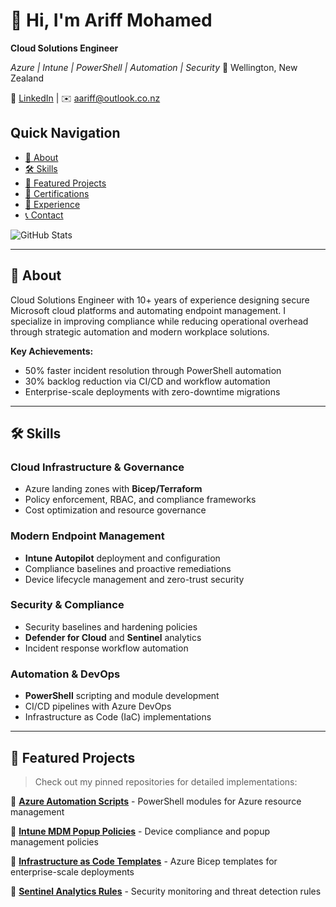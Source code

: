 # 👋 Hi, I'm Ariff Mohamed
**Cloud Solutions Engineer**
  
*Azure | Intune | PowerShell | Automation | Security*
📍 Wellington, New Zealand
  
🔗 [LinkedIn](https://www.linkedin.com/in/ariff-mohamed/) | ✉️ [aariff@outlook.co.nz](mailto:aariff@outlook.co.nz)

## Quick Navigation
- [📖 About](#-about)
- [🛠️ Skills](#️-skills)
- [🚀 Featured Projects](#-featured-projects)
- [🏅 Certifications](#-certifications)
- [💼 Experience](#-experience)
- [📞 Contact](#-contact)

![GitHub Stats](https://github-readme-stats.vercel.app/api?username=a-ariff&show_icons=true&theme=default)

---

## 📖 About

Cloud Solutions Engineer with 10+ years of experience designing secure Microsoft cloud platforms and automating endpoint management. I specialize in improving compliance while reducing operational overhead through strategic automation and modern workplace solutions.

**Key Achievements:**
- 50% faster incident resolution through PowerShell automation
- 30% backlog reduction via CI/CD and workflow automation
- Enterprise-scale deployments with zero-downtime migrations

---

## 🛠️ Skills

### Cloud Infrastructure & Governance
- Azure landing zones with **Bicep/Terraform**
- Policy enforcement, RBAC, and compliance frameworks
- Cost optimization and resource governance

### Modern Endpoint Management
- **Intune Autopilot** deployment and configuration
- Compliance baselines and proactive remediations
- Device lifecycle management and zero-trust security

### Security & Compliance
- Security baselines and hardening policies
- **Defender for Cloud** and **Sentinel** analytics
- Incident response workflow automation

### Automation & DevOps
- **PowerShell** scripting and module development
- CI/CD pipelines with Azure DevOps
- Infrastructure as Code (IaC) implementations

---

## 🚀 Featured Projects

> Check out my pinned repositories for detailed implementations:

🔗 **[Azure Automation Scripts](https://github.com/a-ariff/intune-remediation-scripts)** - PowerShell modules for Azure resource management

🔗 **[Intune MDM Popup Policies](https://github.com/a-ariff/Intune-MDM-Popup-Policies-macOS-Safari-Edge-Chrome-and-Windows-Edge-Chrome-)** - Device compliance and popup management policies

🔗 **[Infrastructure as Code Templates](https://github.com/a-ariff/azure-landing-zone-bicep)** - Azure Bicep templates for enterprise-scale deployments

🔗 **[Sentinel Analytics Rules](https://github.com/a-ariff/sentinel-content)** - Security monitoring and threat detection rules
